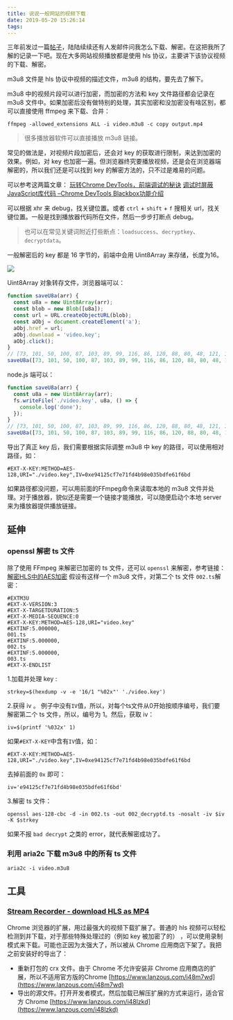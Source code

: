 ```yaml
---
title: 说说一般网站的视频下载
date: 2019-05-20 15:26:14
tags:
---
```

三年前发过一篇[帖子](https://www.v2ex.com/t/310143#reply122)，陆陆续续还有人发邮件问我怎么下载、解密。在这把我所了解的记录一下吧。现在大多网站视频播放都是使用 hls 协议，主要讲下该协议视频的下载、解密。

<!-- more -->

m3u8 文件是 hls 协议中视频的描述文件，m3u8 的结构，要先去了解下。

m3u8 中的视频片段可以进行加密，而加密的方法和 key 文件路径都会记录在 m3u8 文件中。如果加密后没有做特别的处理，其实加密和没加密没有啥区别，都可以直接使用 ffmpeg 来下载、合并：
```
ffmpeg -allowed_extensions ALL -i video.m3u8 -c copy output.mp4
```

> 很多播放器软件可以直接播放 m3u8 链接。

常见的做法是，对视频片段加密后，还会对 key 的获取进行限制，来达到加密的效果。例如，对 key 也加密一遍。但浏览器终究要播放视频，还是会在浏览器端解密的，所以我们还是可以找到 key 的解密方法的，只不过是难易的问题。

可以参考这两篇文章：
[玩转Chrome DevTools，前端调试的秘诀](https://juejin.im/post/5cd54ca5e51d45368a619a8b)
[调试时屏蔽JavaScript库代码 –Chrome DevTools Blackbox功能介绍](http://www.alloyteam.com/2015/01/chrome-devtools-blackbox/#prettyPhoto)

可以根据 xhr 来 debug，找关键位置。或者 `ctrl` + `shift` + `f` 搜相关 url，找关键位置。一般是找到播放器代码所在文件，然后一步步打断点 debug。

> 也可以在常见关键词附近打些断点：`loadsuccess`、`decryptkey`、`decryptdata`。

一般解密后的 key 都是 16 字节的，前端中会用 Uint8Array 来存储，长度为16。

![](https://i.loli.net/2019/05/20/5ce2b4465976a88119.png)

Uint8Array 对象转存文件，浏览器端可以：

```javascript
function saveU8a(arr) {
  const u8a = new Uint8Array(arr);
  const blob = new Blob([u8a]);
  const url = URL.createObjectURL(blob);
  const aObj = document.createElement('a');
  aObj.href = url;
  aObj.download = 'video.key';
  aObj.click();
}
// [73, 101, 50, 100, 87, 103, 89, 99, 116, 86, 120, 88, 80, 48, 121, 110] 为需要转存为文件的 Uint8Array 对象的数组
saveU8a([73, 101, 50, 100, 87, 103, 89, 99, 116, 86, 120, 88, 80, 48, 121, 110]);
```

node.js 端可以：
```javascript
function saveU8a(arr) {
  const u8a = new Uint8Array(arr);
  fs.writeFile('./video.key', u8a, () => {
    console.log('done');
  });
}
// [73, 101, 50, 100, 87, 103, 89, 99, 116, 86, 120, 88, 80, 48, 121, 110] 为需要转存为文件的 Uint8Array 对象的数组
saveU8a([73, 101, 50, 100, 87, 103, 89, 99, 116, 86, 120, 88, 80, 48, 121, 110]);
```

导出了真正 key 后，我们需要根据实际调整 m3u8 中 key 的路径，可以使用相对路径，如：
```
#EXT-X-KEY:METHOD=AES-128,URI="./video.key",IV=0xe94125cf7e71fd4b98e035bdfe61f6bd
```
如果路径都没问题，可以用前面的FFmpeg命令来读取本地的 m3u8 文件并处理。对于播放器，貌似还是需要一个链接才能播放，可以随便启动个本地 server 来为播放器提供播放链接。



## 延伸


### openssl 解密 ts 文件

除了使用 FFmpeg 来解密已加密的 ts 文件，还可以 `openssl` 来解密，参考链接：
[解密HLS中的AES加密](https://blog.csdn.net/newnewfeng/article/details/52275650)
假设有这样一个 m3u8 文件，对第二个 ts 文件 `002.ts`解密：
```
#EXTM3U
#EXT-X-VERSION:3
#EXT-X-TARGETDURATION:5
#EXT-X-MEDIA-SEQUENCE:0
#EXT-X-KEY:METHOD=AES-128,URI="video.key"
#EXTINF:5.000000,
001.ts
#EXTINF:5.000000,
002.ts
#EXTINF:5.000000,
003.ts
#EXT-X-ENDLIST
```

1.加载并处理 key :
```
strkey=$(hexdump -v -e '16/1 "%02x"' './video.key')
```
2.获得 iv 。
例子中没有`IV`值，所以，对每个ts文件从0开始按顺序编号，我们要解密第二个 ts 文件，所以，编号为 1。然后，获取 iv：
```
iv=$(printf '%032x' 1)
```
如果`#EXT-X-KEY`中含有`IV`值，如：
```
#EXT-X-KEY:METHOD=AES-128,URI="./video.key",IV=0xe94125cf7e71fd4b98e035bdfe61f6bd
```
去掉前面的 `0x` 即可：
```
iv='e94125cf7e71fd4b98e035bdfe61f6bd'
```
3.解密 ts 文件：
```
openssl aes-128-cbc -d -in 002.ts -out 002_decryptd.ts -nosalt -iv $iv -K $strkey
```
如果不报 `bad decrypt` 之类的 error，就代表解密成功了。


### 利用 aria2c 下载 m3u8 中的所有 ts 文件
```
aria2c -i video.m3u8
```

## 工具
### [Stream Recorder - download HLS as MP4](https://www.hlsloader.com)
Chrome 浏览器的扩展，用过最强大的视频下载扩展了。普通的 hls 视频可以轻松检测到并下载，对于那些特殊处理过的（例如 key 被加密了的） ，可以使用录制模式来下载。可能也正因为太强大了，所以被从 Chrome 应用商店下架了。我把之前安装好的导出了：
- 重新打包的 crx 文件。由于 Chrome 不允许安装非 Chrome 应用商店的扩展，所以不适用官方版的Chrome
[https://www.lanzous.com/i48m7wd](https://www.lanzous.com/i48m7wd)
- 导出的源文件。打开开发者模式，然后加载已解压扩展的方式来运行，适合官方 Chrome
[https://www.lanzous.com/i48lzkd](https://www.lanzous.com/i48lzkd)
